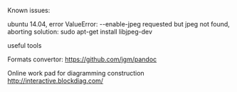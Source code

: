 Known issues:

ubuntu 14.04, error  ValueError: --enable-jpeg requested but jpeg not found, aborting
solution: sudo apt-get install libjpeg-dev


useful tools 

Formats convertor:  https://github.com/jgm/pandoc

Online work pad for diagramming construction
http://interactive.blockdiag.com/
